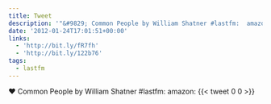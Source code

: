 ```yaml
---
title: Tweet
description: '"&#9829; Common People by William Shatner #lastfm:  amazon: "'
date: '2012-01-24T17:01:51+00:00'
links:
  - 'http://bit.ly/fR7fh'
  - 'http://bit.ly/122b76'
tags:
  - lastfm
---
```

&#9829; Common People by William Shatner #lastfm:  amazon: 
      {{< tweet 0 0 >}}
    
